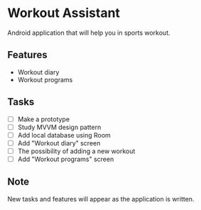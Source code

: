 # Workout Assistant
Android application that will help you in sports workout.

## Features
- Workout diary
- Workout programs

## Tasks
- [ ] Make a prototype
- [ ] Study MVVM design pattern
- [ ] Add local database using Room
- [ ] Add "Workout diary" screen
- [ ] The possibility of adding a new workout
- [ ] Add "Workout programs" screen

## Note
New tasks and features will appear as the application is written.